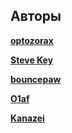 ## Авторы

**[optozorax](Autors/.md)**
 
**[Steve Key](Autors/.md)**

**[bouncepaw](Autors/.md)**

**[O1af](Autors/.md)**

**[Kanazei](Autors/.md)**
